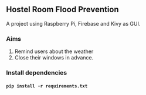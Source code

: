 ## Hostel Room Flood Prevention

A project using Raspberry Pi, Firebase and Kivy as GUI.

### Aims 
1. Remind users about the weather
2. Close their windows in advance.

### Install dependencies
#### `pip install -r requirements.txt`